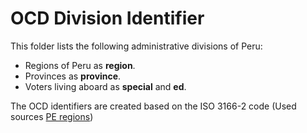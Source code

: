 # OCD Division Identifier

This folder lists the following administrative divisions of Peru: 
* Regions of Peru as **region**.
* Provinces as **province**.
* Voters living aboard as **special** and **ed**.

The OCD identifiers are created based on the ISO 3166-2 code (Used sources [PE regions](https://en.wikipedia.org/wiki/ISO_3166-2:PE))
